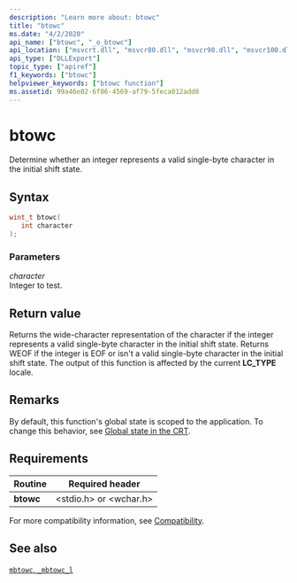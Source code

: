 ```yaml
---
description: "Learn more about: btowc"
title: "btowc"
ms.date: "4/2/2020"
api_name: ["btowc", "_o_btowc"]
api_location: ["msvcrt.dll", "msvcr80.dll", "msvcr90.dll", "msvcr100.dll", "msvcr100_clr0400.dll", "msvcr110.dll", "msvcr110_clr0400.dll", "msvcr120.dll", "msvcr120_clr0400.dll", "ucrtbase.dll", "api-ms-win-crt-convert-l1-1-0.dll", "api-ms-win-crt-private-l1-1-0.dll"]
api_type: ["DLLExport"]
topic_type: ["apiref"]
f1_keywords: ["btowc"]
helpviewer_keywords: ["btowc function"]
ms.assetid: 99a46e02-6f86-4569-af79-5feca012add8
---
```

# btowc

Determine whether an integer represents a valid single-byte character in the initial shift state.

## Syntax

```C
wint_t btowc(
   int character
);
```

### Parameters

*character*<br/>
Integer to test.

## Return value

Returns the wide-character representation of the character if the integer represents a valid single-byte character in the initial shift state. Returns WEOF if the integer is EOF or isn't a valid single-byte character in the initial shift state. The output of this function is affected by the current **LC_TYPE** locale.

## Remarks

By default, this function's global state is scoped to the application. To change this behavior, see [Global state in the CRT](../global-state.md).

## Requirements

|Routine|Required header|
|-------------|---------------------|
|**btowc**|\<stdio.h> or \<wchar.h>|

For more compatibility information, see [Compatibility](../compatibility.md).

## See also

[`mbtowc`, `_mbtowc_l`](mbtowc-mbtowc-l.md)

